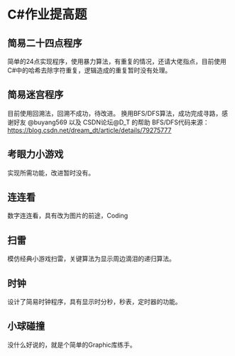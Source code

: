 # C#作业提高题 #
## 简易二十四点程序 ##
简单的24点实现程序，使用暴力算法，有重复的情况，还请大佬指点，目前使用C#中的哈希去除字符重复，逻辑造成的重复暂时没有处理。
## 简易迷宫程序 ##
目前使用回溯法，回溯不成功，待改进。
换用BFS/DFS算法，成功完成寻路，感谢好友 @buyang569 以及 CSDN论坛@D_T 的帮助
BFS/DFS代码来源：https://blog.csdn.net/dream_dt/article/details/79275777
## 考眼力小游戏 ##
实现所需功能，改进暂时没有。
## 连连看 ##
数字连连看，具有改为图片的前途，Coding
## 扫雷 ##
模仿经典小游戏扫雷，关键算法为显示周边滴泪的递归算法。
## 时钟 ##
设计了简易时钟程序，具有显示时分秒，秒表，定时器的功能。
## 小球碰撞 ##
没什么好说的，就是个简单的Graphic库练手。